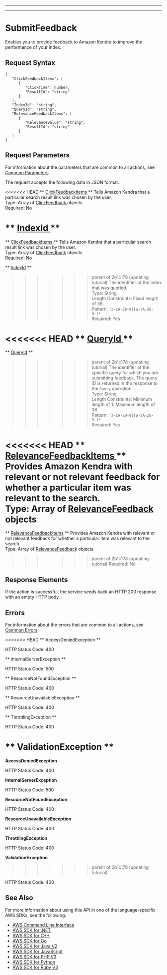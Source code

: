 --------

--------

# SubmitFeedback<a name="API_SubmitFeedback"></a>

Enables you to provide feedback to Amazon Kendra to improve the performance of your index\. 

## Request Syntax<a name="API_SubmitFeedback_RequestSyntax"></a>

```
{
   "ClickFeedbackItems": [ 
      { 
         "ClickTime": number,
         "ResultId": "string"
      }
   ],
   "IndexId": "string",
   "QueryId": "string",
   "RelevanceFeedbackItems": [ 
      { 
         "RelevanceValue": "string",
         "ResultId": "string"
      }
   ]
}
```

## Request Parameters<a name="API_SubmitFeedback_RequestParameters"></a>

For information about the parameters that are common to all actions, see [Common Parameters](CommonParameters.md)\.

The request accepts the following data in JSON format\.

<<<<<<< HEAD
 ** [ ClickFeedbackItems ](#API_SubmitFeedback_RequestSyntax) **   <a name="Kendra-SubmitFeedback-request-ClickFeedbackItems"></a>
Tells Amazon Kendra that a particular search result link was chosen by the user\.   
Type: Array of [ ClickFeedback ](API_ClickFeedback.md) objects  
Required: No

 ** [ IndexId ](#API_SubmitFeedback_RequestSyntax) **   <a name="Kendra-SubmitFeedback-request-IndexId"></a>
=======
 ** [ClickFeedbackItems](#API_SubmitFeedback_RequestSyntax) **   <a name="Kendra-SubmitFeedback-request-ClickFeedbackItems"></a>
Tells Amazon Kendra that a particular search result link was chosen by the user\.   
Type: Array of [ClickFeedback](API_ClickFeedback.md) objects  
Required: No

 ** [IndexId](#API_SubmitFeedback_RequestSyntax) **   <a name="Kendra-SubmitFeedback-request-IndexId"></a>
>>>>>>> parent of 2b1c178 (updating tutorial)
The identifier of the index that was queried\.  
Type: String  
Length Constraints: Fixed length of 36\.  
Pattern: `[a-zA-Z0-9][a-zA-Z0-9-]*`   
Required: Yes

<<<<<<< HEAD
 ** [ QueryId ](#API_SubmitFeedback_RequestSyntax) **   <a name="Kendra-SubmitFeedback-request-QueryId"></a>
=======
 ** [QueryId](#API_SubmitFeedback_RequestSyntax) **   <a name="Kendra-SubmitFeedback-request-QueryId"></a>
>>>>>>> parent of 2b1c178 (updating tutorial)
The identifier of the specific query for which you are submitting feedback\. The query ID is returned in the response to the `Query` operation\.  
Type: String  
Length Constraints: Minimum length of 1\. Maximum length of 36\.  
Pattern: `[a-zA-Z0-9][a-zA-Z0-9-]*`   
Required: Yes

<<<<<<< HEAD
 ** [ RelevanceFeedbackItems ](#API_SubmitFeedback_RequestSyntax) **   <a name="Kendra-SubmitFeedback-request-RelevanceFeedbackItems"></a>
Provides Amazon Kendra with relevant or not relevant feedback for whether a particular item was relevant to the search\.  
Type: Array of [ RelevanceFeedback ](API_RelevanceFeedback.md) objects  
=======
 ** [RelevanceFeedbackItems](#API_SubmitFeedback_RequestSyntax) **   <a name="Kendra-SubmitFeedback-request-RelevanceFeedbackItems"></a>
Provides Amazon Kendra with relevant or not relevant feedback for whether a particular item was relevant to the search\.  
Type: Array of [RelevanceFeedback](API_RelevanceFeedback.md) objects  
>>>>>>> parent of 2b1c178 (updating tutorial)
Required: No

## Response Elements<a name="API_SubmitFeedback_ResponseElements"></a>

If the action is successful, the service sends back an HTTP 200 response with an empty HTTP body\.

## Errors<a name="API_SubmitFeedback_Errors"></a>

For information about the errors that are common to all actions, see [Common Errors](CommonErrors.md)\.

<<<<<<< HEAD
 ** AccessDeniedException **   
  
HTTP Status Code: 400

 ** InternalServerException **   
  
HTTP Status Code: 500

 ** ResourceNotFoundException **   
  
HTTP Status Code: 400

 ** ResourceUnavailableException **   
  
HTTP Status Code: 400

 ** ThrottlingException **   
  
HTTP Status Code: 400

 ** ValidationException **   
=======
 **AccessDeniedException**   
  
HTTP Status Code: 400

 **InternalServerException**   
  
HTTP Status Code: 500

 **ResourceNotFoundException**   
  
HTTP Status Code: 400

 **ResourceUnavailableException**   
  
HTTP Status Code: 400

 **ThrottlingException**   
  
HTTP Status Code: 400

 **ValidationException**   
>>>>>>> parent of 2b1c178 (updating tutorial)
  
HTTP Status Code: 400

## See Also<a name="API_SubmitFeedback_SeeAlso"></a>

For more information about using this API in one of the language\-specific AWS SDKs, see the following:
+  [ AWS Command Line Interface](https://docs.aws.amazon.com/goto/aws-cli/kendra-2019-02-03/SubmitFeedback) 
+  [ AWS SDK for \.NET](https://docs.aws.amazon.com/goto/DotNetSDKV3/kendra-2019-02-03/SubmitFeedback) 
+  [ AWS SDK for C\+\+](https://docs.aws.amazon.com/goto/SdkForCpp/kendra-2019-02-03/SubmitFeedback) 
+  [ AWS SDK for Go](https://docs.aws.amazon.com/goto/SdkForGoV1/kendra-2019-02-03/SubmitFeedback) 
+  [ AWS SDK for Java V2](https://docs.aws.amazon.com/goto/SdkForJavaV2/kendra-2019-02-03/SubmitFeedback) 
+  [ AWS SDK for JavaScript](https://docs.aws.amazon.com/goto/AWSJavaScriptSDK/kendra-2019-02-03/SubmitFeedback) 
+  [ AWS SDK for PHP V3](https://docs.aws.amazon.com/goto/SdkForPHPV3/kendra-2019-02-03/SubmitFeedback) 
+  [ AWS SDK for Python](https://docs.aws.amazon.com/goto/boto3/kendra-2019-02-03/SubmitFeedback) 
+  [ AWS SDK for Ruby V3](https://docs.aws.amazon.com/goto/SdkForRubyV3/kendra-2019-02-03/SubmitFeedback) 